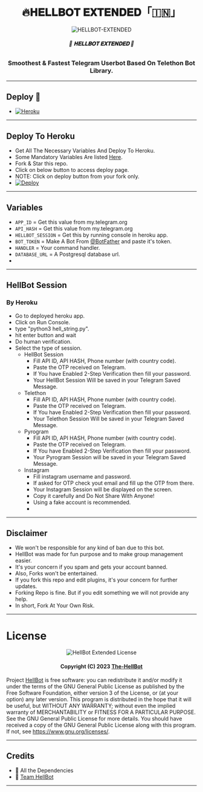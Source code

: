 <h1 align="center">
  <b>🔥𝐇𝐄𝐋𝐋𝐁𝐎𝐓 𝐄𝐗𝐓𝐄𝐍𝐃𝐄𝐃「🇮🇳」⁪⁬⁮⁮⁮</b>
</h1>

<p align="center">
  <img src="https://te.legra.ph/file/540c24ba9e8e4c9a2b8f9.jpg" alt="HELLBOT-EXTENDED">
</p>

<h6 align="center">
  <b>🍿 𝐇𝐄𝐋𝐋𝐁𝐎𝐓 𝐄𝐗𝐓𝐄𝐍𝐃𝐄𝐃 🍿</b>
</h6>

<h3 align="center">
  <b>Smoothest & Fastest Telegram Userbot Based On Telethon Bot Library.</b>
</h3>

------
## Deploy 🚀
- [![Heroku](https://img.shields.io/badge/HellBot-Deploy%20To%20Heroku-black?style=for-the-badge&logo=heroku)](#Deploy-To-Heroku)

------
## Deploy To Heroku
- Get All The Necessary Variables And Deploy To Heroku.
- Some Mandatory Variables Are listed [Here](#Variables).
- Fork & Star this repo.
- Click on below button to access deploy page.
- NOTE: Click on deploy button from your fork only.
- [![Deploy](https://www.herokucdn.com/deploy/button.svg)](https://heroku.com/deploy?template=https://github.com/MadMax393/Hellbot-Extended)

------
## Variables

- `APP_ID`  =  Get this value from my.telegram.org
- `API_HASH`  =  Get this value from my.telegram.org
- `HELLBOT_SESSION`  =  Get this by running console in heroku app.
- `BOT_TOKEN`  =  Make A Bot From [@BotFather](https://t.me/botfather) and paste it's token.
- `HANDLER`  =  Your command handler.
- `DATABASE_URL`  =  A Postgresql database url.
- 
------
## HellBot Session

### By Heroku
- Go to deployed heroku app.
- Click on Run Console.
- type "python3 hell_string.py".
- hit enter button and wait 
- Do human verification.
- Select the type of session.
    - HellBot Session
        - Fill API ID, API HASH, Phone number (with country code).
        - Paste the OTP received on Telegram.
        - If You have Enabled 2-Step Verification then fill your password.
        - Your HellBot Session Will be saved in your Telegram Saved Message.
    - Telethon
        - Fill API ID, API HASH, Phone number (with country code).
        - Paste the OTP received on Telegram.
        - If You have Enabled 2-Step Verification then fill your password.
        - Your Telethon Session Will be saved in your Telegram Saved Message.
    - Pyrogram
        - Fill API ID, API HASH, Phone number (with country code).
        - Paste the OTP received on Telegram.
        - If You have Enabled 2-Step Verification then fill your password.
        - Your Pyrogram Session will be saved in your Telegram Saved Message.
    - Instagram
        - Fill instagram username and password.
        - If asked for OTP check yout email and fill up the OTP from there.
        - Your Instagram Session will be displayed on the screen.
        - Copy it carefully and Do Not Share With Anyone!
        - Using a fake account is recommended.
        - 
------
## Disclaimer
- We won't be responsible for any kind of ban due to this bot.
- HellBot was made for fun purpose and to make group management easier.
- It's your concern if you spam and gets your account banned.
- Also, Forks won't be entertained.
- If you fork this repo and edit plugins, it's your concern for further updates.
- Forking Repo is fine. But if you edit something we will not provide any help.
- In short, Fork At Your Own Risk.

------
# License

<p align="center">
    <img src="https://www.gnu.org/graphics/gplv3-or-later.png" alt="HellBot Extended License">
</p>

<h4 align="center">
    Copyright (C) 2023 <a href="https://github.com/madmax393/HellBot-Extended">The-HellBot</a>
</h4>

Project [HellBot](https://github.com/MadMax393/Hellbot-Extended) is free software: you can redistribute it and/or modify
it under the terms of the GNU General Public License as published by
the Free Software Foundation, either version 3 of the License, or
(at your option) any later version.
This program is distributed in the hope that it will be useful,
but WITHOUT ANY WARRANTY; without even the implied warranty of
MERCHANTABILITY or FITNESS FOR A PARTICULAR PURPOSE.  See the
GNU General Public License for more details.
You should have received a copy of the GNU General Public License
along with this program. If not, see <https://www.gnu.org/licenses/>.

------
## Credits

- 💖 All the Dependencies
- 💖 [Team HellBot](https://github.com/The-HellBot)

------
